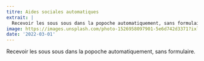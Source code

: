 ```yaml
---
titre: Aides sociales automatiques
extrait: |
  Recevoir les sous sous dans la popoche automatiquement, sans formulaire.
image: https://images.unsplash.com/photo-1526958097901-5e6d742d3371?ixlib=rb-1.2.1&ixid=MnwxMjA3fDB8MHxwaG90by1wYWdlfHx8fGVufDB8fHx8&auto=format&fit=crop&w=1170&q=80
date: '2022-03-01'
---
```


Recevoir les sous sous dans la popoche automatiquement, sans formulaire.
